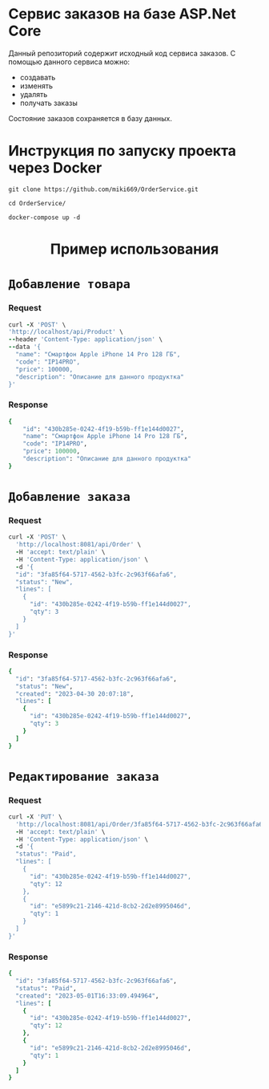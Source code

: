 # Сервис заказов на базе ASP.Net Core
Данный репозиторий содержит исходный код сервиса заказов. С помощью данного сервиса можно: 
* создавать
* изменять
* удалять 
* получать заказы

Состояние заказов сохраняется в базу данных.

# Инструкция по запуску проекта через Docker

```
git clone https://github.com/miki669/OrderService.git
```
```
cd OrderService/
```
```
docker-compose up -d
```
<div align="center"> <h1 align="center"> Пример использования </h1> </div>

# `Добавление товара` #
### Request
```rb
curl -X 'POST' \
'http://localhost/api/Product' \
--header 'Content-Type: application/json' \
--data '{
  "name": "Смартфон Apple iPhone 14 Pro 128 ГБ",
  "code": "IP14PRO",
  "price": 100000,
  "description": "Описание для данного продуктка"
}'
```
### Response
```rb
{
    "id": "430b285e-0242-4f19-b59b-ff1e144d0027",
    "name": "Смартфон Apple iPhone 14 Pro 128 ГБ",
    "code": "IP14PRO",
    "price": 100000,
    "description": "Описание для данного продуктка"
}
```
# `Добавление заказа` #
### Request
```rb
curl -X 'POST' \
  'http://localhost:8081/api/Order' \
  -H 'accept: text/plain' \
  -H 'Content-Type: application/json' \
  -d '{
  "id": "3fa85f64-5717-4562-b3fc-2c963f66afa6",
  "status": "New",
  "lines": [
    {
      "id": "430b285e-0242-4f19-b59b-ff1e144d0027",
      "qty": 3
    }
  ]
}'

```
### Response
```rb
{
  "id": "3fa85f64-5717-4562-b3fc-2c963f66afa6",
  "status": "New",
  "created": "2023-04-30 20:07:18",
  "lines": [
    {
      "id": "430b285e-0242-4f19-b59b-ff1e144d0027",
      "qty": 3
    }
  ]
}
```

# `Редактирование заказа` #
### Request
```rb
curl -X 'PUT' \
  'http://localhost:8081/api/Order/3fa85f64-5717-4562-b3fc-2c963f66afa6' \
  -H 'accept: text/plain' \
  -H 'Content-Type: application/json' \
  -d '{
  "status": "Paid",
  "lines": [
    {
      "id": "430b285e-0242-4f19-b59b-ff1e144d0027",
      "qty": 12
    },
    {
      "id": "e5899c21-2146-421d-8cb2-2d2e8995046d",
      "qty": 1
    }
  ]
}'

```
### Response
```rb
{
  "id": "3fa85f64-5717-4562-b3fc-2c963f66afa6",
  "status": "Paid",
  "created": "2023-05-01T16:33:09.494964",
  "lines": [
    {
      "id": "430b285e-0242-4f19-b59b-ff1e144d0027",
      "qty": 12
    },
    {
      "id": "e5899c21-2146-421d-8cb2-2d2e8995046d",
      "qty": 1
    }
  ]
}
```
